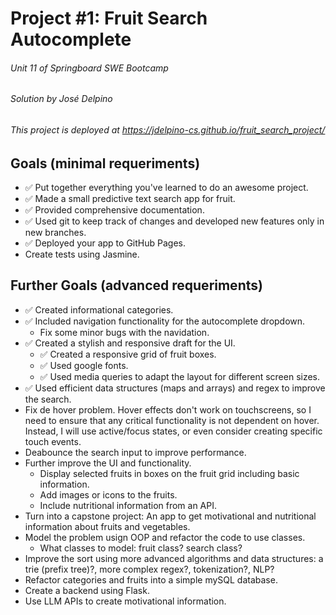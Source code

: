 # Project #1: Fruit Search Autocomplete
###### Unit 11 of Springboard SWE Bootcamp
###### Solution by José Delpino 

###### This project is deployed at <https://jdelpino-cs.github.io/fruit_search_project/>


## Goals (minimal requeriments)
* ✅ Put together everything you've learned to do an awesome project.
* ✅ Made a small predictive text search app for fruit.
* ✅ Provided comprehensive documentation.
* ✅ Used git to keep track of changes and developed new features
  only in new branches.
* ✅ Deployed your app to GitHub Pages.
* Create tests using Jasmine.

## Further Goals (advanced requeriments)
* ✅ Created informational categories.
* ✅ Included navigation functionality for the autocomplete dropdown.
  * Fix some minor bugs with the navidation.
* ✅ Created a stylish and responsive draft for the UI.
  + ✅ Created a responsive grid of fruit boxes.
  + ✅ Used google fonts.
  + ✅ Used media queries to adapt the layout for different screen sizes. 
* ✅ Used efficient data structures (maps and arrays) and regex to improve
  the search.
* Fix de hover problem. Hover effects don't work on touchscreens,
  so I need to ensure that any critical functionality is not dependent
  on hover. Instead, I will use active/focus states, or even consider
  creating specific touch events.
* Deabounce the search input to improve performance.
* Further improve the UI and functionality.
  + Display selected fruits in boxes on the fruit grid including basic
  information.
  + Add images or icons to the fruits.
  + Include nutritional information from an API.
* Turn into a capstone project: An app to get motivational and nutritional
  information about fruits and vegetables. 
* Model the problem usign OOP and refactor the code to use classes.
  + What classes to model: fruit class? search class?
* Improve the sort using more advanced algorithms and data structures:
  a trie (prefix tree)?, more complex regex?, tokenization?, NLP?
* Refactor categories and fruits into a simple mySQL database.
* Create a backend using Flask.
* Use LLM APIs to create motivational information.
